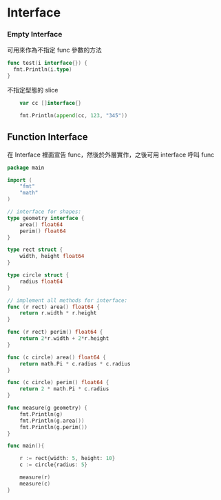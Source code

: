 # Interface

### Empty Interface

可用來作為不指定 func 參數的方法

```go
func test(i interface{}) {
  fmt.Println(i.type)
}
```

不指定型態的 slice

```go
	var cc []interface{}

	fmt.Println(append(cc, 123, "345"))
```

## Function Interface

在 Interface 裡面宣告 func，然後於外層實作，之後可用 interface 呼叫 func 

```go
package main

import (
    "fmt"
    "math"
)

// interface for shapes:
type geometry interface {
    area() float64
    perim() float64
}

type rect struct {
    width, height float64
}

type circle struct {
    radius float64
}

// implement all methods for interface:
func (r rect) area() float64 {
    return r.width * r.height
}

func (r rect) perim() float64 {
    return 2*r.width + 2*r.height
}

func (c circle) area() float64 {
    return math.Pi * c.radius * c.radius
}

func (c circle) perim() float64 {
    return 2 * math.Pi * c.radius
}

func measure(g geometry) {
    fmt.Println(g)
    fmt.Println(g.area())
    fmt.Println(g.perim())
}

func main(){

    r := rect{width: 5, height: 10}
    c := circle{radius: 5}

    measure(r)
    measure(c)
}
```


